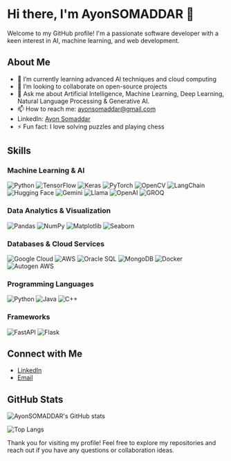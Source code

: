 # Hi there, I'm AyonSOMADDAR 👋

Welcome to my GitHub profile! I'm a passionate software developer with a keen interest in AI, machine learning, and web development.

## About Me

- 🌱 I’m currently learning advanced AI techniques and cloud computing
- 👯 I’m looking to collaborate on open-source projects
- 💬 Ask me about Artificial Intelligence, Machine Learning, Deep Learning, Natural Language Processing & Generative AI.
- 📫 How to reach me: [ayonsomaddar@gmail.com](mailto:ayonsomaddar@gmail.com)
- LinkedIn: [Ayon Somaddar](https://www.linkedin.com/in/ayonsomaddar/)
- ⚡ Fun fact: I love solving puzzles and playing chess

## Skills

### **Machine Learning & AI**
![Python](https://img.shields.io/badge/-Python-3776AB?style=flat&logo=python&logoColor=white)
![TensorFlow](https://img.shields.io/badge/-TensorFlow-FF6F00?style=flat&logo=tensorflow&logoColor=white)
![Keras](https://img.shields.io/badge/-Keras-D00000?style=flat&logo=keras&logoColor=white)
![PyTorch](https://img.shields.io/badge/-PyTorch-EE4C2C?style=flat&logo=pytorch&logoColor=white)
![OpenCV](https://img.shields.io/badge/-OpenCV-5C3EE8?style=flat&logo=opencv&logoColor=white)
![LangChain](https://img.shields.io/badge/-LangChain-000000?style=flat&logo=langchain&logoColor=white)
![Hugging Face](https://img.shields.io/badge/-Hugging%20Face-FF6F00?style=flat&logo=huggingface&logoColor=white)
![Gemini](https://img.shields.io/badge/-Gemini-000000?style=flat&logo=gemini&logoColor=white)
![Llama](https://img.shields.io/badge/-Llama-000000?style=flat&logo=llama&logoColor=white)
![OpenAI](https://img.shields.io/badge/-OpenAI-412991?style=flat&logo=openai&logoColor=white)
![GROQ](https://img.shields.io/badge/-GROQ-000000?style=flat&logo=groq&logoColor=white)

### **Data Analytics & Visualization**
![Pandas](https://img.shields.io/badge/-Pandas-150458?style=flat&logo=pandas&logoColor=white)
![NumPy](https://img.shields.io/badge/-NumPy-013243?style=flat&logo=numpy&logoColor=white)
![Matplotlib](https://img.shields.io/badge/-Matplotlib-0091D1?style=flat&logo=matplotlib&logoColor=white)
![Seaborn](https://img.shields.io/badge/-Seaborn-3776AB?style=flat&logo=seaborn&logoColor=white)

### **Databases & Cloud Services**
![Google Cloud](https://img.shields.io/badge/-Google%20Cloud-4285F4?style=flat&logo=google-cloud&logoColor=white)
![AWS](https://img.shields.io/badge/-AWS-232F3E?style=flat&logo=amazon-aws&logoColor=white)
![Oracle SQL](https://img.shields.io/badge/-Oracle_SQL-F80000?style=flat&logo=oracle&logoColor=white)
![MongoDB](https://img.shields.io/badge/-MongoDB-47A248?style=flat&logo=mongodb&logoColor=white)
![Docker](https://img.shields.io/badge/-Docker-2496ED?style=flat&logo=docker&logoColor=white)
![Autogen AWS](https://img.shields.io/badge/-Autogen_AWS-232F3E?style=flat&logo=amazon-aws&logoColor=white)

### **Programming Languages**
![Python](https://img.shields.io/badge/-Python-3776AB?style=flat&logo=python&logoColor=white)
![Java](https://img.shields.io/badge/-Java-007396?style=flat&logo=java&logoColor=white)
![C++](https://img.shields.io/badge/-C%2B%2B-00599C?style=flat&logo=c%2B%2B&logoColor=white)

### **Frameworks**
![FastAPI](https://img.shields.io/badge/-FastAPI-009688?style=flat&logo=fastapi&logoColor=white)
![Flask](https://img.shields.io/badge/-Flask-000000?style=flat&logo=flask&logoColor=white)


## Connect with Me

- [LinkedIn](https://www.linkedin.com/in/ayonsomaddar)
- [Email](ayonsomaddar@gmail.com)

## GitHub Stats

![AyonSOMADDAR's GitHub stats](https://github-readme-stats.vercel.app/api?username=AyonSOMADDAR&show_icons=true&theme=radical)

![Top Langs](https://github-readme-stats.vercel.app/api/top-langs/?username=AyonSOMADDAR&layout=compact&theme=radical)


Thank you for visiting my profile! Feel free to explore my repositories and reach out if you have any questions or collaboration ideas.

